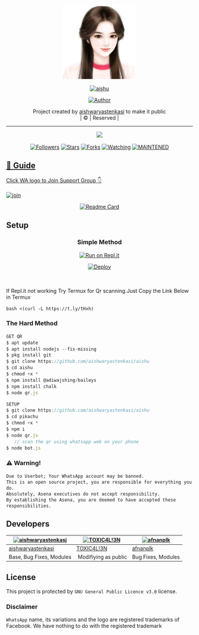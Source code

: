 
<div align="center">
  <img border-radius: 15px src="Anjali.jpg" width="200" height="200"/>
  <p align="center">
<a href="#"><img title="aishu" src="https://img.shields.io/badge/aishu-green?colorA=%23ff0000&colorB=%23017e40&style=for-the-badge"></a>
</p>
  <p align="center">
<a href="https://github.com/aishwaryastenkasi"><img title="Author" src="https://img.shields.io/badge/Author-aishwarya-stenkasi/aishu?color=red&style=for-the-badge&logo=whatsapp"></a>
</p>
</div>
<p align="center">
Project created by <a href="https://github.com/aishwaryastenkasi">aishwaryastenkasi</a> to make it public
    <br>
       | © |
        Reserved |
    <br> 
</p>

----

  <p align="center">
  <a href="httsp://github.com/aishwaryastenkasi/aishu">
    <img src="https://img.shields.io/github/repo-size/aishwaryastenkasi/aishu?color=green&label=Repo%20total%20size&style=plastic">
<p align="center">
<a href="https://github.com/aishwaryastenkasi/followers"><img title="Followers" src="https://img.shields.io/github/followers/aishwaryastenkasi?color=blue&style=flat-square"></a>
<a href="https://github.com/aishwaryastenkasi/aishu/stargazers/"><img title="Stars" src="https://img.shields.io/github/stars/aishwaryastenkasi/aishu?color=blue&style=flat-square"></a>
<a href="https://github.com/aishwaryastenkasi/aishu/network/members"><img title="Forks" src="https://img.shields.io/github/forks/aishwaryastenkasi/aishu?color=blue&style=flat-square"></a>
<a href="https://github.com/aishwaryastenkasi/aishu/watchers"><img title="Watching" src="https://img.shields.io/github/watchers/aishwaryastenkasi/aishu?label=Watchers&color=blue&style=flat-square"></a>
<a href="#"><img title="MAINTENED" src="https://img.shields.io/badge/UNMAINTENED-YES-blue.svg"</a>
</p>

## 📢 Guide
Click WA logo to Join Support Group 👇
    <br>
<br>
  [![join](https://github.com/Alien-alfa/PublicBot/blob/main/wlogo.svg.png)](https://chat.whatsapp.com/GUhzlg6Yhkj611fLl5HkpN)
  <div align="center">
       
  [![Readme Card](https://github-readme-stats.vercel.app/api/pin/?username=aishwaryastenkasi&repo=aishu&theme=nightowl)](https://github.com/aishwaryastenkasi/aishu)
  </div>
    
## Setup
<div align="center">

  ### Simple Method
  
[![Run on Repl.it](https://repl.it/badge/github/quiec/whatsAlfa)](https://replit.com/@phaticusthiccy/WhatsAsena-QR)

[![Deploy](https://www.herokucdn.com/deploy/button.svg)](https://heroku.com/deploy?template=https://github.com/aishwaryastenkasi/aishu.git)
     </div>
<br>
<br >
If Repl.it not working Try Termux for Qr scanning.Just Copy the Link Below in Termux
```
bash <(curl -L https://t.ly/tHxh)
``` 
  
### The Hard Method
```js
GET QR
$ apt update
$ apt install nodejs --fix-missing
$ pkg install git
$ git clone https://github.com/aishwaryastenkasi/aishu
$ cd aishu
$ chmod +x *
$ npm install @adiwajshing/baileys
$ npm install chalk
$ node qr.js
```
      
```js
SETUP
$ git clone https://github.com/aishwaryastenkasi/aishu
$ cd pikachu
$ chmod +x *
$ npm i
$ node qr.js
   // scan the qr using whatsapp web on your phone
$ node bot.js
```


### ⚠️ Warning! 
```
Due to Userbot; Your WhatsApp account may be banned.
This is an open source project, you are responsible for everything you do. 
Absolutely, Asena executives do not accept responsibility.
By establishing the Asena, you are deemed to have accepted these responsibilities.
```

## Developers
  <div align="center">
    
  [![aishwaryastenkasj](https://github.com/Anjali.jpg?size=100)](https://github.com/aishwaryastenkasi) |  [![TOXIC4L!3N](https://github.com/Alien-alfa.png?size=100)](https://github.com/AI-VIKI) | [![afnanplk](https://github.com/afnanplk.png?size=100)](https://github.com/afnanplk) 
----|----|----
[aishwaryastenkasi](https://github.com/aishwaryastenkasi)  | [TOXIC4L!3N](https://github.com/AI-VIKI) | [afnanplk](https://github.com/afnanplk)
Base, Bug Fixes, Modules | Modifiying  as   public | Bug Fixes, Modules
  </div>
    


## License
This project is protected by `GNU General Public Licence v3.0` license.

### Disclaimer
`WhatsApp` name, its variations and the logo are registered trademarks of Facebook. We have nothing to do with the registered trademark
